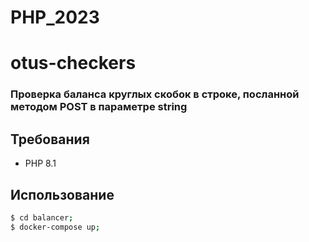 # PHP_2023

# otus-checkers

### Проверка баланса круглых скобок в строке, посланной методом POST в параметре string

## Требования
- PHP 8.1

## Использование
```bash
$ cd balancer;
$ docker-compose up;
```
